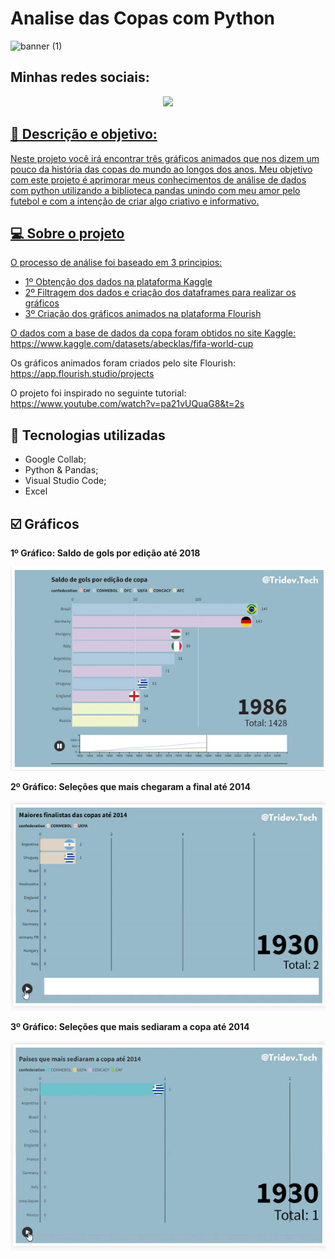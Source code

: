 # Analise das Copas com Python

![banner (1)](https://user-images.githubusercontent.com/62472486/207737917-12247897-9211-430e-81ff-2584104165ad.png)




## Minhas redes sociais:

<p align="center">
	<a  href="https://github.com/Hugox96/">
	<img src="https://img.shields.io/static/v1?label=Git&message=Hugo&color=191970&style=for-the-badge&logo=ghost"/>
</p>	


 ## :memo: Descrição e objetivo:
 
Neste projeto você irá encontrar três gráficos animados que nos dizem um pouco da história das copas do mundo ao longos dos anos. Meu objetivo com este projeto é aprimorar meus conhecimentos de análise de dados com python utilizando a biblioteca pandas unindo com meu amor pelo futebol e com a intenção de criar algo criativo e informativo.


## 💻 Sobre o projeto

O processo de análise foi baseado em 3 principios:

* 1º Obtenção dos dados na plataforma Kaggle
* 2º Filtragem dos dados e criação dos dataframes para realizar os gráficos
* 3º Criação dos gráficos animados na plataforma Flourish

O dados com a base de dados da copa foram obtidos no site Kaggle: https://www.kaggle.com/datasets/abecklas/fifa-world-cup

Os gráficos animados foram criados pelo site Flourish: https://app.flourish.studio/projects

O projeto foi inspirado no seguinte tutorial: https://www.youtube.com/watch?v=pa21vUQuaG8&t=2s

## :wrench: Tecnologias utilizadas
* Google Collab;
* Python & Pandas;
* Visual Studio Code; 	
* Excel 	
	
## :ballot_box_with_check: Gráficos

<b> 1º Gráfico: Saldo de gols por edição até 2018 </b>

<p align="center">
  <img src="grafico1.gif" alt="animated"/>
</p>	

<b> 2º Gráfico: Seleções que mais chegaram a final até 2014 </b>

<p align="center">
  <img src="grafico2.gif" alt="animated"/>
</p>

<b> 3º Gráfico: Seleções que mais sediaram a copa até 2014 </b>

<p align="center">
  <img src="grafico3.gif" alt="animated"/>
</p>
